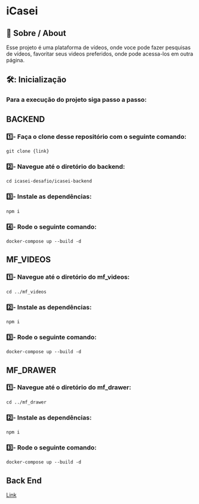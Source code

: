 # iCasei

## 📕 Sobre / About

Esse projeto é uma plataforma de vídeos, onde voce pode fazer pesquisas de vídeos, favoritar seus videos preferidos, onde pode acessa-los em outra página.

## 🛠️: Inicialização

### Para a execução do projeto siga passo a passo:

## BACKEND
### 1️⃣- Faça o clone desse repositório com o seguinte comando:

```
git clone {link} 
``` 

### 2️⃣- Navegue até o diretório do backend:

```
cd icasei-desafio/icasei-backend
``` 

### 3️⃣- Instale as dependências:

```
npm i
```

### 4️⃣- Rode o seguinte comando:

```
docker-compose up --build -d
```


## MF_VIDEOS
### 1️⃣- Navegue até o diretório do mf_videos:

```
cd ../mf_videos
``` 

### 2️⃣- Instale as dependências:

```
npm i
```

### 3️⃣- Rode o seguinte comando:

```
docker-compose up --build -d
```


## MF_DRAWER
### 1️⃣- Navegue até o diretório do mf_drawer:

```
cd ../mf_drawer
``` 

### 2️⃣- Instale as dependências:

```
npm i
```

### 3️⃣- Rode o seguinte comando:

```
docker-compose up --build -d
```

## Back End

[Link](https://github.com/MatheusMoura-M/desafio-orizom_back)
